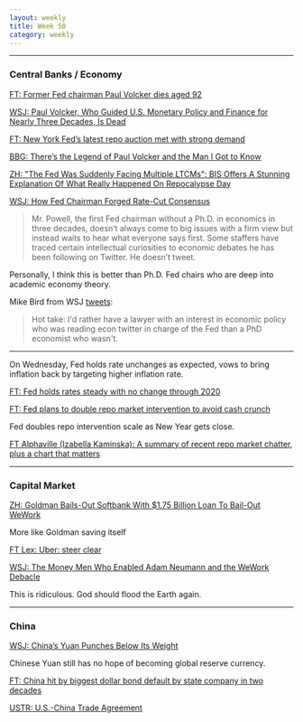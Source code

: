 ```yaml
---
layout: weekly
title: Week 50
category: weekly
---
```


---
### Central Banks / Economy

[FT: Former Fed chairman Paul Volcker dies aged 92](
https://www.ft.com/content/9207ec82-1a8c-11ea-97df-cc63de1d73f4)

[WSJ: Paul Volcker, Who Guided U.S. Monetary Policy and Finance for Nearly Three Decades, Is Dead](
https://www.wsj.com/articles/paul-volcker-who-guided-u-s-monetary-policy-and-finance-for-nearly-three-decades-is-dead-11575901675)

[FT: New York Fed’s latest repo auction met with strong demand](
https://www.ft.com/content/a493f3d6-1a88-11ea-97df-cc63de1d73f4)

[BBG: There’s the Legend of Paul Volcker and the Man I Got to Know](
https://www.bloomberg.com/news/articles/2019-12-09/there-s-the-legend-of-paul-volcker-and-the-man-i-got-to-know)

[ZH: "The Fed Was Suddenly Facing Multiple LTCMs": BIS Offers A Stunning Explanation Of What Really Happened On Repocalypse Day](
https://www.zerohedge.com/markets/fed-was-suddenly-facing-multiple-ltcms-bis-offers-stunning-explanation-what-really-happened)

[WSJ: How Fed Chairman Forged Rate-Cut Consensus](
https://www.wsj.com/articles/how-fed-chairman-forged-rate-cut-consensus-11575973802)

> Mr. Powell, the first Fed chairman without a Ph.D. in economics in
three decades, doesn’t always come to big issues with a firm view but
instead waits to hear what everyone says first. Some staffers have traced
certain intellectual curiosities to economic debates he has been
following on Twitter. He doesn’t tweet.

Personally, I think this is better than Ph.D. Fed chairs who are deep
into academic economy theory.

Mike Bird from WSJ [tweets](https://twitter.com/Birdyword/status/1204615967667441665):

> Hot take: I'd rather have a lawyer with an interest in economic policy who
was reading econ twitter  in charge of the Fed than a PhD economist who wasn't.

---

On Wednesday, Fed holds rate unchanges as expected, vows to bring inflation
back by targeting higher inflation rate.

[FT: Fed holds rates steady with no change through 2020](
https://www.ft.com/content/cf4ad10a-1c43-11ea-97df-cc63de1d73f4)

[FT: Fed plans to double repo market intervention to avoid cash crunch](
https://www.ft.com/content/f9c20bde-1d23-11ea-97df-cc63de1d73f4)

Fed doubles repo intervention scale as New Year gets close.

[FT Alphaville (Izabella Kaminska): A summary of recent repo market chatter, plus a chart that matters](
https://ftalphaville.ft.com/2019/12/12/1576161128000/A-summary-of-recent-repo-market-chatter--plus-a-chart-that-matters/)

---
### Capital Market

[ZH: Goldman Bails-Out Softbank With $1.75 Billion Loan To Bail-Out WeWork](
https://www.zerohedge.com/markets/goldman-bails-out-softbank-175-billion-loan-bail-out-wework)

More like Goldman saving itself

[FT Lex: Uber: steer clear](
https://www.ft.com/content/2aea518f-45ac-498a-9aff-9955e1a073a1)

[WSJ: The Money Men Who Enabled Adam Neumann and the WeWork Debacle](
https://www.wsj.com/articles/the-money-men-who-enabled-adam-neumann-and-the-wework-debacle-11576299616)

This is ridiculous. God should flood the Earth again.

---
### China

[WSJ: China’s Yuan Punches Below Its Weight](
https://www.wsj.com/articles/the-chinese-yuan-always-the-global-currency-bridesmaid-never-the-bride-11575967754)

Chinese Yuan still has no hope of becoming global reserve currency.

[FT: China hit by biggest dollar bond default by state company in two decades](
https://www.ft.com/content/64094588-1cc6-11ea-97df-cc63de1d73f4)

[USTR: U.S.-China Trade Agreement](
https://ustr.gov/sites/default/files/US-China-Agreement-Fact-Sheet.pdf)
